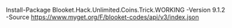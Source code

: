 Install-Package Blooket.Hack.Unlimited.Coins.Trick.WORKING -Version 9.1.2 -Source https://www.myget.org/F/blooket-codes/api/v3/index.json

